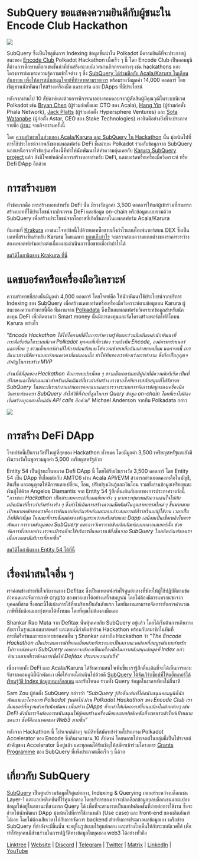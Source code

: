 # SubQuery ขอแสดงความยินดีกับผู้ชนะใน Encode Club Hackathon

![](https://miro.medium.com/max/1400/1*KSv8qczywRPCEvWXeYiDNA.png)

SubQuery ซึ่งเป็นโซลูชันการ Indexing ข้อมูลชั้นนำใน Polkadot มีความยินดีที่จะประกาศผู้ชนะของ  [Encode Club](https://www.encode.club/) Polkadot Hackathon เมื่อเร็ว ๆ นี้ โดย Encode Club เป็นคอมมูนิตี้ด้านการศึกษาบล็อกเชนชั้นนำที่ส่งเสริมระบบนิเวศผ่านกิจกรรมต่างๆ เช่น hackathons และโครงการบ่มเพาะความรู้ความเข้าใจต่าง ๆ  ซึ่ง [SubQuery ได้ร่วมมือกับ Acala/Karura ในเดือนกันยายน เพื่อให้การสนับสนุนโจทย์ที่ท้าทายสามรายการ](https://subquery.medium.com/september-2021-recap-783b9b574b42) พร้อมรางวัลมูลค่า 14,000 ดอลลาร์ โดยเชิญชวนนักพัฒนาให้สร้างเครื่องมือ แดชบอร์ด และ DApps ที่มีประโยชน์

หลังจากผ่านไป 10 สัปดาห์และด้วยการพิจารณาอย่างรอบคอบจากผู้ตัดสินผู้มีคุณวุฒิในระบบนิเวศ Polkadot เช่น  [Bryan Chen](https://twitter.com/XiliangChen)  (ผู้ร่วมก่อตั้งและ CTO ของ Acala), [Hang Yin](https://twitter.com/bgmshana) (ผู้ร่วมก่อตั้ง Phala Network), [Jack Platts](https://twitter.com/jackbplatts) (ผู้ร่วมก่อตั้ง Hypersphere Ventures) และ [Sota Watanabe](https://twitter.com/WatanabeSota) (ผู้ก่อตั้ง Astar, CEO ของ Stake Technologies) เรายินดีอย่างยิ่งที่จะประกาศรายชื่อ [ผู้ชนะ](https://medium.com/encode-club/polkadot-hack-finale-prizewinners-and-summary-931627c64d9) จากกิจกรรมครั้งนี้

โดย [ความท้าทายในส่วนของ Acala/Karura และ SubQuery ใน Hackathon](https://medium.com/encode-club/polkadot-hack-challenges-7cfeba1a4c0e) นั้น มุ่งเน้นไปที่การใช้ประโยชน์จากพลังของแพลตฟอร์ม DeFi ชั้นนำบน Polkadot ร่วมกับข้อมูลจาก SubQuery นอกเหนือจากหัวข้ออุ่นเครื่องนี้ที่ทำให้นักพัฒนาได้ทำความคุ้นเคยกับ [Karura SubQuery project](https://explorer.subquery.network/subquery/AcalaNetwork/karura) แล้ว ยังมีโจทย์หลักคือการสร้างบอทสำหรับ DeFi, แดชบอร์ดหรือเครื่องมือวิเคราะห์ หรือ Defi DApp อีกด้วย

# การสร้างบอท

หัวข้อแรกคือ การสร้างบอทสำหรับ DeFi นั้น มีรางวัลมูลค่า 3,500 ดอลลาร์ให้แก่ผู้เข้าร่วมที่สามารถสร้างบอทที่ใช้ประโยชน์จากกิจกรรม DeFi และข้อมูล on-chain หรือข้อมูลแบบรวมด้วย SubQuery เพื่อสร้างประโยชน์จากโอกาสที่เกิดขึ้นภายในแพลตฟอร์ม Acala/Karura

ทีมงานที่ [Krakura](https://github.com/houtenbos/krakura-bot) เอาชนะโจทย์ข้อนี้ไปด้วยบอทซื้อขายเก็งกำไรแบบโอเพ่นซอร์สบน DEX ซึ่งเป็นบอทที่สร้างขึ้นสำหรับ Karura โดยเฉพาะ  [บอทเก็งกำไร](https://github.com/houtenbos/krakura-bot) จะตรวจสอบความแตกต่างของราคาระหว่างสองแพลตฟอร์มอย่างต่อเนื่องและดำเนินการซื้อขายเมื่อทำกำไรได้

[ชมวิดีโอสาธิตของ Krakura ที่นี่](https://youtu.be/G7TNTzMDijU)

# แดชบอร์ดหรือเครื่องมือวิเคราะห์

ความท้าทายที่สองนั้นมีมูลค่า 4,000 ดอลลาร์ โดยโจทย์คือ ให้นักพัฒนาใช้ประโยชน์จากบริการ Indexing ของ SubQuery เพื่อสร้างแดชบอร์ดหรือเครื่องมือวิเคราะห์ตามข้อมูลบน Karura ผู้ชนะของความท้าทายนี้คือ ทีมงานจาก [Polkadata](https://www.polkadata.xyz/) ซึ่งเป็นแแพลตฟอร์มวิเคราะห์ข้อมูลสำหรับนักลงทุน DeFi เพื่อติดตามว่า Smart money นั้นมีการลงทุนและจัดโครงสร้างพอร์ตโฟลิโอบน Karura อย่างไร

“_Encode Hackathon ได้ให้โอกาสที่ดีในการทำความรู้จักและร่วมมือกับเหล่านักพัฒนาที่กระตือรือร้นในระบบนิเวศ Polkadot ทุกคนที่เกี่ยวข้อง รวมถึงทีม Encode, องค์กรพาร์ทเนอร์ และเพื่อน ๆ ชาวแฮ็กเกอร์ต่างก็ให้การต้อนรับและให้ความช่วยเหลือกันอย่างยอดเยี่ยม นอกจากนี้ การมีแนวทางที่ชัดเจนและกำหนดเวลาที่แน่นอนนั้น ทำให้ทีมของเราต้องเร่งการทำงาน ซึ่งถือเป็นกุญแจสำคัญในการสร้าง MVP_

_ส่วนที่ดีที่สุดของ Hackathon คือการพบปะเพื่อน ๆ ชาวแฮ็กเกอร์และมีผู้นำที่มีความคิดริเริ่ม เป็นที่ปรึกษาและให้คำแนะนำสำหรับผลิตภัณฑ์ที่เรากำลังสร้าง เราซาบซึ้งกับการสนับสนุนที่ได้รับจาก SubQuery ในขณะที่เราทำงานผ่านการออกแบบและการวางระบบการจัดการข้อมูลของเครื่องมือวิเคราะห์ของเรา SubQuery ยังให้วิธีที่ง่ายที่สุดในการ Query ข้อมูล on-chain โดยที่เราไม่ต้องเริ่มสร้างทุกอย่างใหม่กับ API calls อีกด้วย_” Michael Anderson จากทีม Polkadata กล่าว

![](https://miro.medium.com/max/1400/0*o01LCEIOu-FyUOWx)

# การสร้าง DeFi DApp

โจทย์ข้อนี้เป็นรางวัลที่ใหญ่ที่สุดของ Hackathon ทั้งหมด โดยมีมูลค่า 3,500 เหรียญสหรัฐและยังมีเงินรางวัลในพูลรวมมูลค่า 5,000 เหรียญสหรัฐด้วย

Entity 54 เป็นผู้ชนะในหมวด Defi DApp นี้ โดยได้รับเงินรางวัล 3,500 ดอลลาร์ โดย Entity 54 เป็น DApp ที่เชื่อมต่อกับ AMTC6 ผ่าน Acala API/EVM สามารถอ่านยอดคงเหลือในบัญชี, สินเชื่อ และอนุญาตให้มีการแลกเปลี่ยน, โอน, ปรับปรุงเงินกู้และเงินโอน รวมทั้งอ่านข้อมูลเหรียญและเงินกู้ได้ด้วย Angelos Diamantis จาก Entity 54 รู้สึกตื่นเต้นกับผลของการประกาศรางวัลนี้ “_การชนะ Hackathon เป็นประสบการณ์ที่ยอดเยี่ยมจริง ๆ พวกเราทุ่มเทพลังความสนใจไปกับผลิตภัณฑ์ที่เรากำลังสร้างจริง ๆ ซึ่งทำให้เกิดการสร้างความสัมพันธ์ในอุตสาหกรรมใหม่ ๆ ขึ้นมากมาย เป้าหมายหลักของเราคือการพัฒนาผลิตภัณฑ์หลักและมอบประสบการณ์ที่ราบรื่นแก่ผู้ใช้งาน เวลาเป็นสิ่งที่มีค่าที่สุด ในขณะที่การเชื่อมต่อของข้อมูลระหว่างเครือข่ายและ Dapp เสมือนเป็นเชื้อเพลิงในการพัฒนา การรวมข้อมูลของ SubQuery และการวิเคราะห์เชิงผลิตภัณฑ์แบบหลายเลเยอร์นั้น ช่วยจัดการทั้งสองอย่าง เราจะเฝ้ารอที่จะใช้บริการที่แอดวานซ์ยิ่งขึ้นจาก SubQuery ในผลิตภัณฑ์ของเรา เมื่อพวกเขามีบริการที่มากขึ้น_”

[ชมวิดีโอสาธิตของ Entity 54 ได้ที่นี่](https://youtu.be/fU1BRVOtx2o)

# เรื่องน่าสนใจอื่น ๆ

เราค่อนข้างประทับใจกับงานของ Defitax ซึ่งเป็นแพลตฟอร์มไร้ศูนย์กลางที่ช่วยให้ผู้ใช้ปฏิบัติตามข้อกำหนดและจัดการภาษี crypto ของพวกเขาได้อย่างเสร็จสมบูรณ์ โดยไม่ต้องมีการแทรกแซงจากบุคคลที่สาม ซึ่งขณะนี้ได้เน้นการใช้ที่อเมริกาเป็นอันดับแรก โดยทีมงานสามารถจัดการกับการคำนวณภาษีที่ซับซ้อนและยุ่งยากได้ทั้งหมด โดยที่คุณไม่ต้องลงมือเอง

Shankar Rao Mata จาก Defitax นั้นคุ้นเคยกับ SubQuery อยู่แล้ว โดยได้เริ่มต้นการเดินทางกับเราในฐานะแอมบาสเดอร์ และตอนนี้กำลังเข้าร่วม Hackathon พร้อมกับสมาชิกในทีมที่กระตือรือร้นและทะเยอทะยานคนอื่น ๆ Shankar กล่าวถึง Hackathon ว่า "_The Encode Hackathon เป็นประสบการณ์ที่ยอดเยี่ยมสำหรับเราและเป็นสภาพแวดล้อมที่สมบูรณ์แบบสำหรับโปรเจกต์ของเรา SubQuery เคยและจะยังคงเป็นเครื่องมือในการสนับสนุนข้อมูลที่ Index แล้วจำนวนมากที่เราต้องการเพื่อให้ Defitax ประสบความสำเร็จ_”

เนื่องจากทั้ง DeFi และ Acala/Karura ได้รับความสนใจเพิ่มขึ้น เรารู้สึกตื่นเต้นที่จะได้เห็นการตอบรับจากคอมมูนิตี้นักพัฒนา เพื่อให้งานนี้ดำเนินไปด้วยดี [SubQuery ได้จัดเวิร์กช็อปที่ให้แฮ็กเกอร์ได้เรียนรู้วิธี Index ข้อมูลบนบล็อกเชน](https://www.youtube.com/watch?v=QUtWC_LZM8Q) และรับโหนด รวมทั้ง Query ข้อมูลในเวลาเพียงไม่กี่นาที

Sam Zou ผู้ก่อตั้ง SubQuery กล่าวว่า _"SubQuery รู้สึกตื่นเต้นที่ได้สนับสนุนคอมมูนิตี้นักพัฒนาและโครงการ Polkadot รุ่นต่อไป ผ่าน Polkadot Hackathon ของ Encode Club เรามีเลเยอร์พื้นฐานสำหรับนักพัฒนา เพื่อสร้าง DApps ที่จะทำให้เกิดการเปลี่ยนแปลงในด้านต่างๆ เช่น DeFi ดังนั้นเราจึงต้องการสนับสนุนให้ผู้คนสร้างเครื่องมือและแอปพลิเคชันที่จะพาเราเข้าใกล้เป้าหมายของเรา ซึ่งก็คืออนาคตของ Web3 มากขึ้น”_

หลังจาก Hackathon นี้ โปรเจกต์ต่างๆ จะมีสิทธิ์สมัครเข้าร่วมโปรแกรม Polkadot Accelerator ของ Encode ซึ่งกินเวลานาน 10 สัปดาห์ โดยหลายโปรเจกต์ในกลุ่มนี้เป็นโปรเจกต์สำคัญของ Accelerator นี้อยู่แล้ว และทุกคนได้รับเชิญให้สมัครเข้าร่วมโครงการ [Grants Programme](https://subquery.network/grants) ของ SubQuery ที่เพิ่งประกาศเมื่อเร็ว ๆ นี้ด้วย

# เกี่ยวกับ SubQuery

[SubQuery](https://subquery.network/) เป็นศูนย์รวมข้อมูลไร้ศูนย์กลาง, Indexing & Querying เลเยอร์ระหว่างบล็อกเชน Layer-1 และแอปพลิเคชันที่ไร้ศูนย์กลาง โดยบริการของเราจะปลดล็อกข้อมูลบลบล็อกเชนและแปลงข้อมูลให้อยู่ในสถานะที่สามารถ Query ได้ เพื่อที่จะสามารถเป็นแอปพลิเคชั่นที่ง่ายต่อการใช้งาน ซึ่งจะช่วยให้นักพัฒนา DApp มุ่งเน้นไปที่การใช้งานหลัก (Use case) และ front-end ของผลิตภัณฑ์ได้เลย โดยไม่ต้องเสียเวลาไปกับการจัดการ backend สำหรับการประมวลผลข้อมูลเอง เครือข่าย SubQuery ที่กำลังจะมีขึ้นนั้น จะอยู่ในรูปแบบไร้ศูนย์กลาง และสร้างโทเค็นให้กับระบบนิเวศได้ เพื่อทำให้ทุกคนมีส่วนร่วมในการปฏิวัติทางข้อมูลในยุคของ web3 ได้อย่างทั่วถึง

[Linktree](https://linktr.ee/subquerynetwork)  |  [Website](https://subquery.network/)  |  [Discord](https://discord.com/invite/78zg8aBSMG)  |  [Telegram](https://t.me/subquerynetwork)  |  [Twitter](https://twitter.com/subquerynetwork)  |  [Matrix](https://matrix.to/#/#subquery:matrix.org)  |  [LinkedIn](https://www.linkedin.com/company/subquery)  |  [YouTube](https://www.youtube.com/channel/UCi1a6NUUjegcLHDFLr7CqLw)
